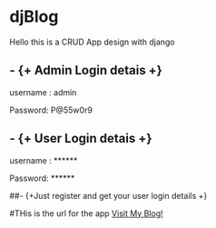 # djBlog

Hello this is a CRUD App design with django

## - {+ Admin Login detais +}

username : admin

Password: P@55w0r9

## - {+ User Login detais +}

username : ******

Password:   ******

##- {+Just register and get your user login details +}


#THis is the url for the app
[Visit My Blog!](https://okpisablog.herokuapp.com/)

#

